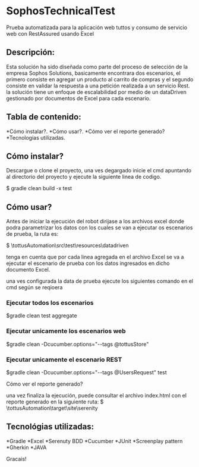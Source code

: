 # SophosTechnicalTest

Prueba automatizada para la aplicación web tuttos y consumo de servicio web con RestAssured usando Excel

## Descripción:

Esta solución ha sido diseñada como parte del proceso de selección de la empresa Sophos Solutions, basicamente encontrara dos escenarios, el primero consiste en agregar un producto al carrito de compras y el segundo consiste en validar la respuesta a una petición realizada a un servicio Rest. la solución tiene un enfoque de escalabilidad por medio de un dataDriven gestionado por documentos de Excel para cada escenario.

## Tabla de contenido:

*Cómo instalar?.
*Cómo usar?.
*Cómo ver el reporte generado?
*Tecnologías utilizadas.

## Cómo instalar?

Descargue o clone el proyecto, una ves degargado inicie el cmd apuntando al directorio del proyecto y ejecute la siguiente linea de codigo.

$ gradle clean build -x test

## Cómo usar?
Antes de iniciar la ejecución del robot dirijase a los archivos excel donde podra parametrizar los datos con los cuales se van a ejecutar os escenarios de prueba, la ruta es:

$ \\tottusAutomation\src\test\resources\datadriven

tenga en cuenta que por cada linea agregada en el archivo Excel se va a ejecutar el escenario de prueba con los datos ingresados en dicho documento Excel.

una ves configurada la data de prueba ejecute los siguientes comando en el cmd según se reqioera 

### Ejecutar todos los escenarios
$gradle clean test aggregate

### Ejecutar unicamente los escenarios web
$gradle clean -Dcucumber.options="--tags @tottusStore"

### Ejecutar unicamente el escenario REST
$gradle clean -Dcucumber.options="--tags @UsersRequest" test

Cómo ver el reporte generado?

una vez finaliza la ejecución, puede consultar el archivo index.html con el reporte generado en la siguiente ruta:
$ \\tottusAutomation\target\site\serenity

## Tecnológias utilizadas:

*Gradle
*Excel
*Serenuty BDD
*Cucumber
*JUnit
*Screenplay pattern
*Gherkin
*JAVA


Gracais!
